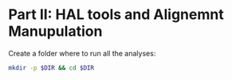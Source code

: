 # Part II: HAL tools and Alignemnt Manupulation


Create a folder where to run all the analyses:
```bash
mkdir -p $DIR && cd $DIR
```
